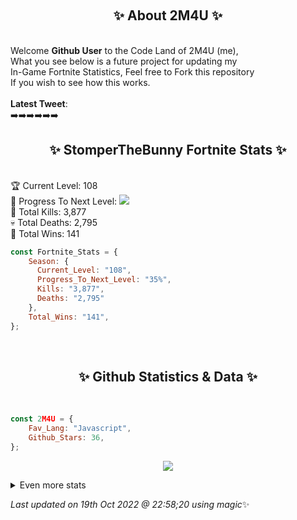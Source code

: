 
  <br><h2 align="center"> ✨ About 2M4U ✨</h2><br>
  Welcome **Github User** to the Code Land of 2M4U (me),<br>
  What you see below is a future project for updating my<br>
  In-Game Fortnite Statistics, Feel free to Fork this repository<br>
  If you wish to see how this works.
  <br><br>
  <b>Latest Tweet</b>: <br>➡️➡️➡️➡️➡️➡️
  <br><h2 align="center"> ✨ StomperTheBunny Fortnite Stats ✨</h2><br>
  🏆 Current Level: 108<br>
  🎉 Progress To Next Level: ![](https://geps.dev/progress/35)<br>
  🎯 Total Kills: 3,877<br>
  💀 Total Deaths: 2,795<br>
  👑 Total Wins: 141<br>

```js
const Fortnite_Stats = {
    Season: {    
      Current_Level: "108",
      Progress_To_Next_Level: "35%",
      Kills: "3,877",
      Deaths: "2,795"
    },
    Total_Wins: "141",
}; 
```


<br><h2 align="center"> ✨ Github Statistics & Data ✨</h2><br>

```js
const 2M4U = {
    Fav_Lang: "Javascript",
    Github_Stars: 36,
}; 
```

<p align="center">
<img src="https://github-readme-streak-stats.herokuapp.com/?user=2M4U&theme=tokyonight">
</p>
<details>
  <summary>
      Even more stats
  </summary>
  <p align="center">
    <img src="https://github-profile-trophy.vercel.app/?username=2M4U&theme=dracula">
    <img src="https://github-readme-stats.vercel.app/api?username=2M4U&theme=tokyonight&count_private=true&show_icons=true&include_all_commits=true">
  </p>
</details>

<!-- Last updated on Wed Oct 19 2022 22:58:20 GMT+0000 (Coordinated Universal Time) ;-;-->
<i>Last updated on 19th Oct 2022 @ 22:58;20 using magic</i>✨